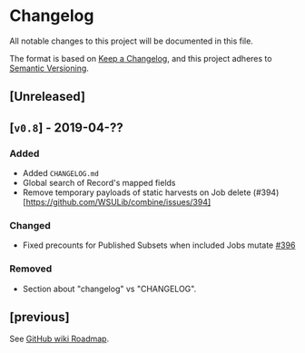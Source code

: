 # Changelog
All notable changes to this project will be documented in this file.

The format is based on [Keep a Changelog](https://keepachangelog.com/en/1.0.0/),
and this project adheres to [Semantic Versioning](https://semver.org/spec/v2.0.0.html).

## [Unreleased]


## [`v0.8`] - 2019-04-??
### Added
- Added `CHANGELOG.md`
- Global search of Record's mapped fields
- Remove temporary payloads of static harvests on Job delete (#394)[https://github.com/WSULib/combine/issues/394]

### Changed
- Fixed precounts for Published Subsets when included Jobs mutate [#396](https://github.com/WSULib/combine/issues/396)

### Removed
- Section about "changelog" vs "CHANGELOG".


## [previous]
See [GitHub wiki Roadmap](https://github.com/WSULib/combine/wiki/Roadmap).
